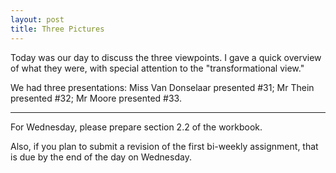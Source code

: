```yaml
---
layout: post
title: Three Pictures
---
```


Today was our day to discuss the three viewpoints. I gave a quick overview of
what they were, with special attention to the "transformational view."

We had three presentations: Miss Van Donselaar presented \#31; Mr Thein presented
\#32; Mr Moore presented \#33.

----

For Wednesday, please prepare section 2.2 of the workbook.

Also, if you plan to submit a revision of the first bi-weekly assignment, that is
due by the end of the day on Wednesday.
